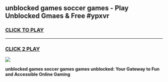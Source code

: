 
## unblocked games soccer games - Play Unblocked Gmaes & Free #ypxvr
<h3>
<a href="https://news.freeplayer.one?title=unblocked_games_soccer_games&ref=03M">CLICK TO PLAY</a></h3>
<hr>

<h3>
<a href="https://news.freeplayer.one?title=unblocked_games_soccer_games&ref=03M">CLICK 2 PLAY</a>
  
</h3>

<a href="https://news.freeplayer.one?title=unblocked_games_soccer_games&ref=03M"><img src="https://clearcache.store/games.png"></a>


**unblocked games soccer games games unblocked: Your Gateway to Fun and Accessible Online Gaming**
